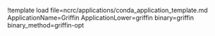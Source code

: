 !template load file=ncrc/applications/conda_application_template.md ApplicationName=Griffin ApplicationLower=griffin binary=griffin binary_method=griffin-opt
